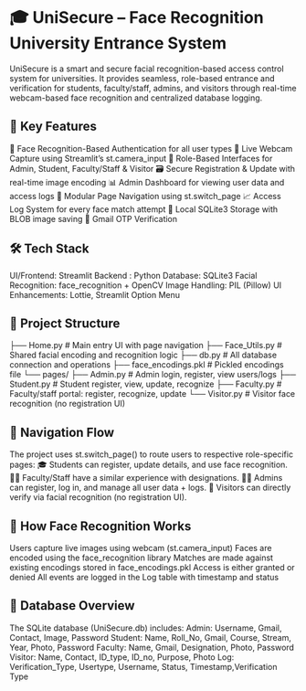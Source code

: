 # 🎓 UniSecure – Face Recognition University Entrance System

UniSecure is a smart and secure facial recognition-based access control system for universities. It provides seamless, role-based entrance and verification for students, faculty/staff, admins, and visitors through real-time webcam-based face recognition and centralized database logging.

## 🌟 Key Features
🔐 Face Recognition-Based Authentication for all user types
📸 Live Webcam Capture using Streamlit’s st.camera_input
👤 Role-Based Interfaces for Admin, Student, Faculty/Staff & Visitor
🗃️ Secure Registration & Update with real-time image encoding
📊 Admin Dashboard for viewing user data and access logs
📁 Modular Page Navigation using st.switch_page
📈 Access Log System for every face match attempt
💾 Local SQLite3 Storage with BLOB image saving
📧 Gmail OTP Verification

## 🛠️ Tech Stack
UI/Frontend: Streamlit
Backend	: Python
Database: SQLite3
Facial Recognition: face_recognition + OpenCV
Image Handling: PIL (Pillow)
UI Enhancements:	Lottie, Streamlit Option Menu

## 🧩 Project Structure
├── Home.py               # Main entry UI with page navigation
├── Face_Utils.py         # Shared facial encoding and recognition logic
├── db.py                 # All database connection and operations
├── face_encodings.pkl    # Pickled encodings file
└── pages/
    ├── Admin.py          # Admin login, register, view users/logs
    ├── Student.py        # Student register, view, update, recognize
    ├── Faculty.py        # Faculty/staff portal: register, recognize, update
    └── Visitor.py        # Visitor face recognition (no registration UI)

## 🧭 Navigation Flow
The project uses st.switch_page() to route users to respective role-specific pages:
🎓 Students can register, update details, and use face recognition.
👩‍🏫 Faculty/Staff have a similar experience with designations.
🧑‍💼 Admins can register, log in, and manage all user data + logs.
🚶 Visitors can directly verify via facial recognition (no registration UI).

## 📝 How Face Recognition Works
Users capture live images using webcam (st.camera_input)
Faces are encoded using the face_recognition library
Matches are made against existing encodings stored in face_encodings.pkl
Access is either granted or denied
All events are logged in the Log table with timestamp and status

## 📄 Database Overview
The SQLite database (UniSecure.db) includes:
Admin: Username, Gmail, Contact, Image, Password
Student: Name, Roll_No, Gmail, Course, Stream, Year, Photo, Password
Faculty: Name, Gmail, Designation, Photo, Password
Visitor: Name, Contact, ID_type, ID_no, Purpose, Photo
Log: Verification_Type, Usertype, Username, Status, Timestamp,Verification Type
